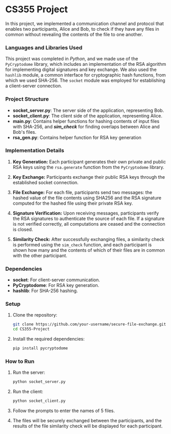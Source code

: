 # CS355 Project

In this project, we implemented a communication channel and protocol that enables two participants, Alice and Bob, to check if they have any files in common without revealing the contents of the file to one another.

### Languages and Libraries Used
This project was completed in _Python_, and we made use of the `PyCryptodome` library, which includes an implementation of the RSA algorithm for implementing digital signatures and key exchange. We also used the `hashlib` module, a common interface for cryptographic hash functions, from which we used SHA-256. The `socket` module was employed for establishing a client-server connection.

### Project Structure

- **socket_server.py**: The server side of the application, representing Bob.
- **socket_client.py**: The client side of the application, representing Alice.
- **main.py**: Contains helper functions for hashing contents of input files with SHA-256, and ***sim_check*** for finding overlaps between Alice and Bob's files. 
- **rsa_gen.py**: Contains helper function for RSA key generation

### Implementation Details

1. **Key Generation:** Each participant generates their own private and public RSA keys using the `rsa.generate` function from the `PyCryptodome` library.

2. **Key Exchange:** Participants exchange their public RSA keys through the established socket connection.

3. **File Exchange:** For each file, participants send two messages: the hashed value of the file contents using SHA256 and the RSA signature computed for the hashed file using their private RSA key.

4. **Signature Verification:** Upon receiving messages, participants verify the RSA signatures to authenticate the source of each file. If a signature is not verified correctly, all computations are ceased and the connection is closed.

5. **Similarity Check:** After successfully exchanging files, a similarity check is performed using the `sim_check` function, and each participant is shown how many and the contents of which of their files are in common with the other participant.

### Dependencies
- **socket**: For client-server communication.
- **PyCryptodome**: For RSA key generation.
- **hashlib**: For SHA-256 hashing.


### Setup

1. Clone the repository:

    ```bash
    git clone https://github.com/your-username/secure-file-exchange.git
    cd CS355-Project
    ```

2. Install the required dependencies:

    ```bash
    pip install pycryptodome
    ```

### How to Run

1. Run the server:

    ```bash
    python socket_server.py
    ```

2. Run the client:

    ```bash
    python socket_client.py
    ```

3. Follow the prompts to enter the names of 5 files.

4. The files will be securely exchanged between the participants, and the results of the file similarity check will be displayed for each participant.

